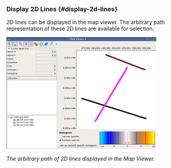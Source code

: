 ### Display 2D Lines {#display-2d-lines}

2D lines can be displayed in the map viewer. The arbitrary path representation of these 2D lines are available for selection.

![](/assets/014_map_viewer.png)

_The arbitrary path of 2D lines displayed in the Map Viewer._

